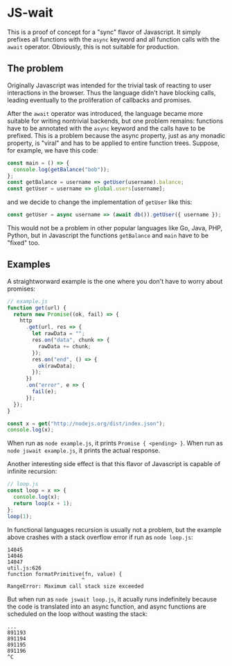 # JS-wait

This is a proof of concept for a "sync" flavor of Javascript.
It simply prefixes all functions with the `async` keyword and all function calls with the `await` operator.
Obviously, this is not suitable for production.

## The problem

Originally Javascript was intended for the trivial task of reacting to user interactions in the browser.
Thus the language didn't have blocking calls, leading eventually to the proliferation of callbacks and promises.

After the `await` operator was introduced, the language became more suitable for writing nontrivial backends, but one problem remains: functions have to be annotated with the `async` keyword and the calls have to be prefixed.
This is a problem because the async property, just as any monadic property, is "viral" and has to be applied to entire function trees.
Suppose, for example, we have this code:

```js
const main = () => {
  console.log(getBalance("bob"));
};
const getBalance = username => getUser(username).balance;
const getUser = username => global.users[username];
```

and we decide to change the implementation of `getUser` like this:

```js
const getUser = async username => (await db()).getUser({ username });
```

This would not be a problem in other popular languages like Go, Java, PHP, Python,
but in Javascript the functions `getBalance` and `main` have to be "fixed" too.

## Examples

A straightworward example is the one where you don't have to worry about promises:

```js
// example.js
function get(url) {
  return new Promise((ok, fail) => {
    http
      .get(url, res => {
        let rawData = "";
        res.on("data", chunk => {
          rawData += chunk;
        });
        res.on("end", () => {
          ok(rawData);
        });
      })
      .on("error", e => {
        fail(e);
      });
  });
}

const x = get("http://nodejs.org/dist/index.json");
console.log(x);
```

When run as `node example.js`, it prints `Promise { <pending> }`.
When run as `node jswait example.js`, it prints the actual response.

Another interesting side effect is that this flavor of Javascript is capable of infinite recursion:

```js
// loop.js
const loop = x => {
  console.log(x);
  return loop(x + 1);
};
loop(1);
```

In functional languages recursion is usually not a problem, but the example above crashes with a stack overflow error if run as `node loop.js`:

```
14045
14046
14047
util.js:626
function formatPrimitive(fn, value) {
                        ^
RangeError: Maximum call stack size exceeded
```

But when run as `node jswait loop.js`, it acually runs indefinitely because the code is translated into an async function, and async functions are scheduled on the loop without wasting the stack:

```
...
891193
891194
891195
891196
^C
```
